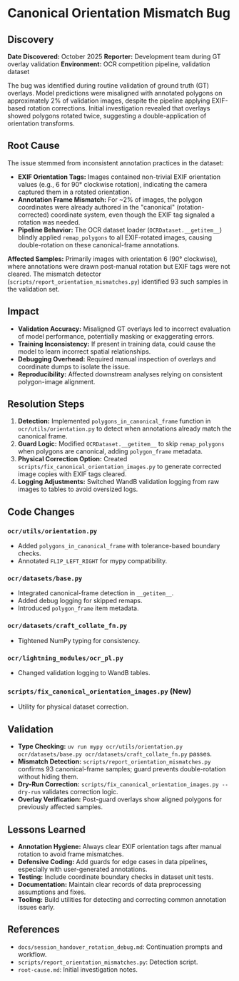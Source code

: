 # Canonical Orientation Mismatch Bug

## Discovery

**Date Discovered:** October 2025
**Reporter:** Development team during GT overlay validation
**Environment:** OCR competition pipeline, validation dataset

The bug was identified during routine validation of ground truth (GT) overlays. Model predictions were misaligned with annotated polygons on approximately 2% of validation images, despite the pipeline applying EXIF-based rotation corrections. Initial investigation revealed that overlays showed polygons rotated twice, suggesting a double-application of orientation transforms.

## Root Cause

The issue stemmed from inconsistent annotation practices in the dataset:

- **EXIF Orientation Tags:** Images contained non-trivial EXIF orientation values (e.g., 6 for 90° clockwise rotation), indicating the camera captured them in a rotated orientation.
- **Annotation Frame Mismatch:** For ~2% of images, the polygon coordinates were already authored in the "canonical" (rotation-corrected) coordinate system, even though the EXIF tag signaled a rotation was needed.
- **Pipeline Behavior:** The OCR dataset loader (`OCRDataset.__getitem__`) blindly applied `remap_polygons` to all EXIF-rotated images, causing double-rotation on these canonical-frame annotations.

**Affected Samples:** Primarily images with orientation 6 (90° clockwise), where annotations were drawn post-manual rotation but EXIF tags were not cleared. The mismatch detector (`scripts/report_orientation_mismatches.py`) identified 93 such samples in the validation set.

## Impact

- **Validation Accuracy:** Misaligned GT overlays led to incorrect evaluation of model performance, potentially masking or exaggerating errors.
- **Training Inconsistency:** If present in training data, could cause the model to learn incorrect spatial relationships.
- **Debugging Overhead:** Required manual inspection of overlays and coordinate dumps to isolate the issue.
- **Reproducibility:** Affected downstream analyses relying on consistent polygon-image alignment.

## Resolution Steps

1. **Detection:** Implemented `polygons_in_canonical_frame` function in `ocr/utils/orientation.py` to detect when annotations already match the canonical frame.
2. **Guard Logic:** Modified `OCRDataset.__getitem__` to skip `remap_polygons` when polygons are canonical, adding `polygon_frame` metadata.
3. **Physical Correction Option:** Created `scripts/fix_canonical_orientation_images.py` to generate corrected image copies with EXIF tags cleared.
4. **Logging Adjustments:** Switched WandB validation logging from raw images to tables to avoid oversized logs.

## Code Changes

### `ocr/utils/orientation.py`
- Added `polygons_in_canonical_frame` with tolerance-based boundary checks.
- Annotated `FLIP_LEFT_RIGHT` for mypy compatibility.

### `ocr/datasets/base.py`
- Integrated canonical-frame detection in `__getitem__`.
- Added debug logging for skipped remaps.
- Introduced `polygon_frame` item metadata.

### `ocr/datasets/craft_collate_fn.py`
- Tightened NumPy typing for consistency.

### `ocr/lightning_modules/ocr_pl.py`
- Changed validation logging to WandB tables.

### `scripts/fix_canonical_orientation_images.py` (New)
- Utility for physical dataset correction.

## Validation

- **Type Checking:** `uv run mypy ocr/utils/orientation.py ocr/datasets/base.py ocr/datasets/craft_collate_fn.py` passes.
- **Mismatch Detection:** `scripts/report_orientation_mismatches.py` confirms 93 canonical-frame samples; guard prevents double-rotation without hiding them.
- **Dry-Run Correction:** `scripts/fix_canonical_orientation_images.py --dry-run` validates correction logic.
- **Overlay Verification:** Post-guard overlays show aligned polygons for previously affected samples.

## Lessons Learned

- **Annotation Hygiene:** Always clear EXIF orientation tags after manual rotation to avoid frame mismatches.
- **Defensive Coding:** Add guards for edge cases in data pipelines, especially with user-generated annotations.
- **Testing:** Include coordinate boundary checks in dataset unit tests.
- **Documentation:** Maintain clear records of data preprocessing assumptions and fixes.
- **Tooling:** Build utilities for detecting and correcting common annotation issues early.

## References

- `docs/session_handover_rotation_debug.md`: Continuation prompts and workflow.
- `scripts/report_orientation_mismatches.py`: Detection script.
- `root-cause.md`: Initial investigation notes.
